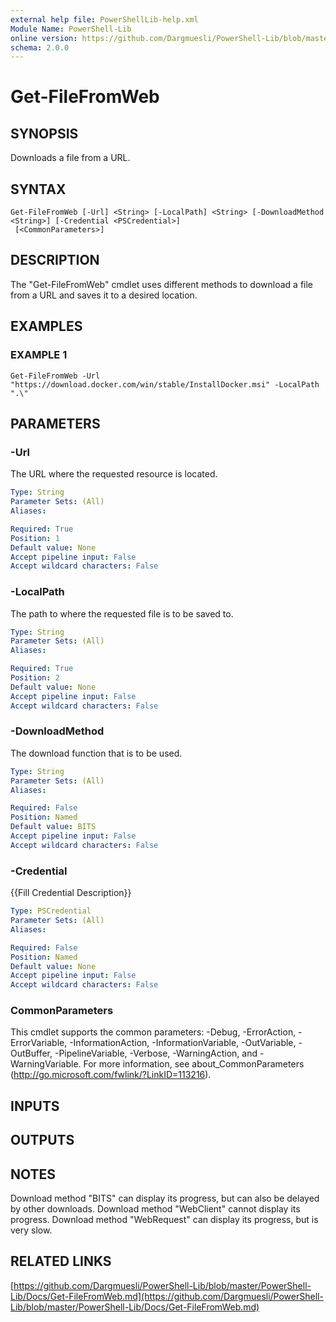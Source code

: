 ```yaml
---
external help file: PowerShellLib-help.xml
Module Name: PowerShell-Lib
online version: https://github.com/Dargmuesli/PowerShell-Lib/blob/master/PowerShell-Lib/Docs/Get-FileFromWeb.md
schema: 2.0.0
---
```


# Get-FileFromWeb

## SYNOPSIS
Downloads a file from a URL.

## SYNTAX

```
Get-FileFromWeb [-Url] <String> [-LocalPath] <String> [-DownloadMethod <String>] [-Credential <PSCredential>]
 [<CommonParameters>]
```

## DESCRIPTION
The "Get-FileFromWeb" cmdlet uses different methods to download a file from a URL and saves it to a desired location.

## EXAMPLES

### EXAMPLE 1
```
Get-FileFromWeb -Url "https://download.docker.com/win/stable/InstallDocker.msi" -LocalPath ".\"
```

## PARAMETERS

### -Url
The URL where the requested resource is located.

```yaml
Type: String
Parameter Sets: (All)
Aliases:

Required: True
Position: 1
Default value: None
Accept pipeline input: False
Accept wildcard characters: False
```

### -LocalPath
The path to where the requested file is to be saved to.

```yaml
Type: String
Parameter Sets: (All)
Aliases:

Required: True
Position: 2
Default value: None
Accept pipeline input: False
Accept wildcard characters: False
```

### -DownloadMethod
The download function that is to be used.

```yaml
Type: String
Parameter Sets: (All)
Aliases:

Required: False
Position: Named
Default value: BITS
Accept pipeline input: False
Accept wildcard characters: False
```

### -Credential
{{Fill Credential Description}}

```yaml
Type: PSCredential
Parameter Sets: (All)
Aliases:

Required: False
Position: Named
Default value: None
Accept pipeline input: False
Accept wildcard characters: False
```

### CommonParameters
This cmdlet supports the common parameters: -Debug, -ErrorAction, -ErrorVariable, -InformationAction, -InformationVariable, -OutVariable, -OutBuffer, -PipelineVariable, -Verbose, -WarningAction, and -WarningVariable.
For more information, see about_CommonParameters (http://go.microsoft.com/fwlink/?LinkID=113216).

## INPUTS

## OUTPUTS

## NOTES
Download method "BITS" can display its progress, but can also be delayed by other downloads.
Download method "WebClient" cannot display its progress.
Download method "WebRequest" can display its progress, but is very slow.

## RELATED LINKS

[https://github.com/Dargmuesli/PowerShell-Lib/blob/master/PowerShell-Lib/Docs/Get-FileFromWeb.md](https://github.com/Dargmuesli/PowerShell-Lib/blob/master/PowerShell-Lib/Docs/Get-FileFromWeb.md)


